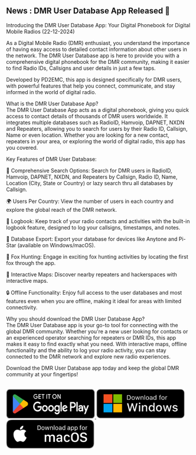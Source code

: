 ## News : DMR User Database App Released 👋

Introducing the DMR User Database App: Your Digital Phonebook for Digital Mobile Radios (22-12-2024)

As a Digital Mobile Radio (DMR) enthusiast, you understand the importance of having easy access to detailed contact information about other users in the network. The DMR User Database app is here to provide you with a comprehensive digital phonebook for the DMR community, making it easier to find Radio IDs, Callsigns and user details in just a few taps.

Developed by PD2EMC, this app is designed specifically for DMR users, with powerful features that help you connect, communicate, and stay informed in the world of digital radio.

What is the DMR User Database App?<br>
The DMR User Database App acts as a digital phonebook, giving you quick access to contact details of thousands of DMR users worldwide. It integrates multiple databases such as RadioID, Hamvoip, DAPNET, NXDN and Repeaters, allowing you to search for users by their Radio ID, Callsign, Name or even location. Whether you are looking for a new contact, repeaters in your area, or exploring the world of digital radio, this app has you covered.

Key Features of DMR User Database:

🔹 Comprehensive Search Options: Search for DMR users in RadioID, Hamvoip, DAPNET, NXDN, and Repeaters by Callsign, Radio ID, Name, Location (City, State or Country) or lazy search thru all databases by Callsign.

🌍 Users Per Country: View the number of users in each country and explore the global reach of the DMR network.

📓 Logbook: Keep track of your radio contacts and activities with the built-in logbook feature, designed to log your callsigns, timestamps, and notes.

🔹 Database Export: Export your database for devices like Anytone and Pi-Star (available on Windows/macOS).

🦊 Fox Hunting: Engage in exciting fox hunting activities by locating the first fox through the app.

📍 Interactive Maps: Discover nearby repeaters and hackerspaces with interactive maps.

🔒 Offline Functionality: Enjoy full access to the user databases and most features even when you are offline, making it ideal for areas with limited connectivity.

Why you should download the DMR User Database App?<br>
The DMR User Database app is your go-to tool for connecting with the global DMR community. Whether you're a new user looking for contacts or an experienced operator searching for repeaters or DMR IDs, this app makes it easy to find exactly what you need. With interactive maps, offline functionality and the ability to log your radio activity, you can stay connected to the DMR network and explore new radio experiences.

Download the DMR User Database app today and keep the global DMR community at your fingertips!

<br>
<a href="https://play.google.com/store/apps/developer?id=PD2EMC"> <!--- https://play.google.com/store/apps/details?id=com.einstein.dmr_database_app"> -->
  <img src="https://raw.githubusercontent.com/DMR-Database/dmr-database-appdata/refs/heads/main/dl-googleplay.png" 
       alt="Download Android version from Google Play" 
       title="Download Android version from Google Play" 
       style="width:240px;height:80px;">
</a>
<a href="https://drive.google.com/file/d/1phdBYsV0bFWFn_FGd5cigQKR5XkQFmrK/view?usp=drive_link" target="">
  <img src="https://raw.githubusercontent.com/DMR-Database/dmr-database-appdata/refs/heads/main/dl-windows.png" 
       alt="Download Windows version from Google Drive" 
       title="Download Windows version from Google Drive" 
       style="width:240px;height:80px;">
</a>
<a href="https://drive.google.com/file/d/1cdYUKairqGOvbiEDEWqJF8Z5-yMmZwFb/view?usp=drive_link">
  <img src="https://raw.githubusercontent.com/DMR-Database/dmr-database-appdata/refs/heads/main/dl-macos.png" 
       alt="Download macOS version from Google Drive" 
       title="Download macOS version from Google Drive" 
       style="width:240px;height:80px;">
</a>


<!--

**Here are some ideas to get you started:**

🙋‍♀️ A short introduction - what is your organization all about?
🌈 Contribution guidelines - how can the community get involved?
👩‍💻 Useful resources - where can the community find your docs? Is there anything else the community should know?
🍿 Fun facts - what does your team eat for breakfast?
🧙 Remember, you can do mighty things with the power of [Markdown](https://docs.github.com/github/writing-on-github/getting-started-with-writing-and-formatting-on-github/basic-writing-and-formatting-syntax)
-->
